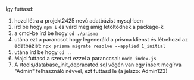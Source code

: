 Így futtasd: 
1. hozd létra a projekt2425 nevű adatbázist mysql-ben
2. írd be hogy `npm i` és várd meg amíg letöltődnek a package-k
3. a cmd-be írd be hogy `cd ./prisma`
4. utána ezt a parancsot hogy legeneráld a prisma klienst és létrehozd az adatbázist: `npx prisma migrate resolve --applied 1_initial`
5. utána írd be hogy `cd ..`
6. Majd futtasd a szervert ezzel a paranccsal: `node index.js`
7. A /tools/database_init_depracated.sql végén van egy insert megírva "Admin" felhasználó névvel, ezt futtasd le (a jelszó: Admin123)